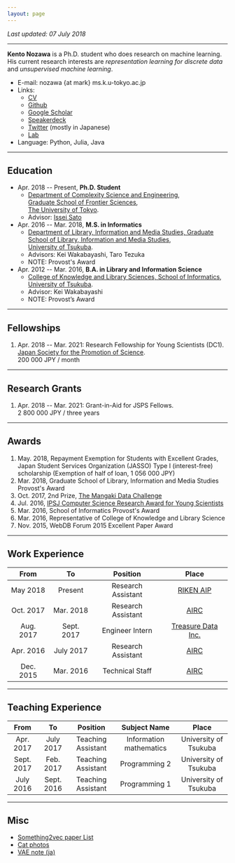 ```yaml
---
layout: page
---
```


_Last updated: 07 July 2018_

---

__Kento Nozawa__ is a Ph.D. student who does research on machine learning.
His current research interests are _representation learning for discrete data_ and _unsupervised machine learning_.

- E-mail: nozawa {at mark} ms.k.u-tokyo.ac.jp
- Links:
  - [CV](https://drive.google.com/file/d/1CTcv1rBk1eOQCpDYG7hVTEkMJPm5VGUk/view?usp=sharing)
  - [Github](https://github.com/nzw0301)
  - [Google Scholar](https://scholar.google.co.jp/citations?user=DSdjj8AAAAAJ&hl=en)
  - [Speakerdeck](https://speakerdeck.com/nzw0301)
  - [Twitter](https://twitter.com/nzw0301) (mostly in Japanese)
  - [Lab](http://www.ms.k.u-tokyo.ac.jp/)
- Language: Python, Julia, Java

---

## Education

- Apr. 2018 -- Present, __Ph.D. Student__
  - [Department of Complexity Science and Engineering](http://www.k.u-tokyo.ac.jp/complex/en/index.html), <br />
  [Graduate School of Frontier Sciences](http://www.k.u-tokyo.ac.jp/index.html.en), <br />
  [The University of Tokyo](http://www.u-tokyo.ac.jp/en/).
  - Advisor: [Issei Sato](http://www.ms.k.u-tokyo.ac.jp/sato/)
- Apr. 2016 -- Mar. 2018, __M.S. in Informatics__
  - [Department of Library, Information and Media Studies, Graduate School of Library, Information and Media Studies](http://www.slis.tsukuba.ac.jp/grad/english/index-e.html), <br />
  [University of Tsukuba](http://www.tsukuba.ac.jp/en/).
  - Advisors: Kei Wakabayashi, Taro Tezuka
  - NOTE: Provost's Award
- Apr. 2012 -- Mar. 2016, __B.A. in Library and Information Science__
  - [College of Knowledge and Library Sciences, School of Informatics](klis.tsukuba.ac.jp/guidance_eng.html), <br />
  [University of Tsukuba](http://www.tsukuba.ac.jp/en/).
  - Advisor: Kei Wakabayashi
  - NOTE: Provost’s Award

----

## Fellowships

1. Apr. 2018 -- Mar. 2021: Research Fellowship for Young Scientists (DC1). <br />
   [Japan Society for the Promotion of Science](http://www.jsps.go.jp/english/). <br />
   200 000 JPY / month

----

## Research Grants

1. Apr. 2018 -- Mar. 2021: Grant-in-Aid for JSPS Fellows. <br />
   2 800 000 JPY / three years

----

## Awards

1. May. 2018, Repayment Exemption for Students with Excellent Grades, Japan Student Services Organization (JASSO) Type I (interest-free) scholarship (Exemption of half of loan, 1 056 000 JPY)
1. Mar. 2018, Graduate School of Library, Information and Media Studies Provost's Award
1. Oct. 2017, 2nd Prize, [The Mangaki Data Challenge](http://research.mangaki.fr/2017/10/08/mangaki-data-challenge-winners-en/)
1. Jul. 2016, [IPSJ Computer Science Research Award for Young Scientists](https://www.ipsj.or.jp/award/cs-awardee-2016.html)
1. Mar. 2016, School of Informatics Provost's Award
1. Mar. 2016, Representative of College of Knowledge and Library Science
1. Nov. 2015, WebDB Forum 2015 Excellent Paper Award

----

## Work Experience

| From      | To         | Position           | Place                                        |
|:---------:|:----------:|:------------------:|:---------------------------------------------:|
| May 2018  | Present    | Research Assistant | [RIKEN AIP](https://aip.riken.jp/?lang=en)                |
| Oct. 2017 | Mar. 2018  | Research Assistant | [AIRC](http://www.airc.aist.go.jp/en/)              |
| Aug. 2017 | Sept. 2017 | Engineer Intern    | [Treasure Data Inc.](https://www.treasuredata.com/) |
| Apr. 2016 | July 2017  | Research Assistant | [AIRC](http://www.airc.aist.go.jp/en/)              |
| Dec. 2015 | Mar. 2016  | Technical Staff    | [AIRC](http://www.airc.aist.go.jp/en/)              |

----

## Teaching Experience

| From       | To         | Position           | Subject Name            | Place                 |
|:----------:|:----------:|:------------------:|:-----------------------:|:---------------------:|
| Apr. 2017  | July 2017  | Teaching Assistant | Information mathematics | University of Tsukuba |
| Sept. 2017 | Feb. 2017  | Teaching Assistant | Programming 2           | University of Tsukuba |
| July 2016  | Sept. 2016 | Teaching Assistant | Programming 1           | University of Tsukuba |

----

## Misc

- [Something2vec paper List](https://gist.github.com/nzw0301/333afc00bd508501268fa7bf40cafe4e)
- [Cat photos](https://goo.gl/photos/LRmdx4dJQEZqvrQJ7)
- [VAE note (ja)](./notes/vae.pdf)
